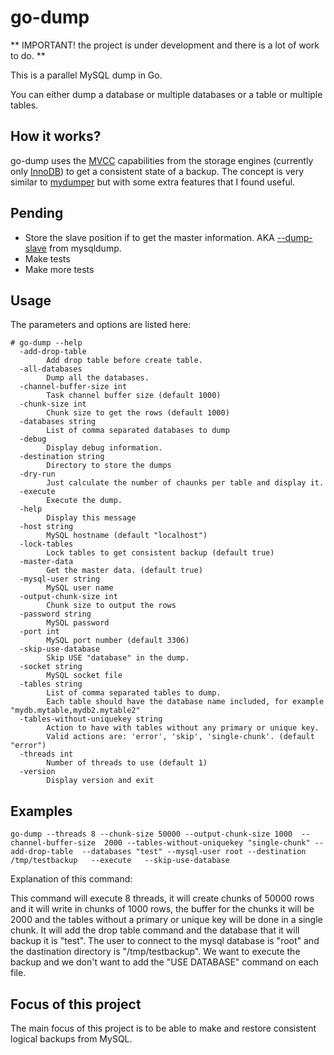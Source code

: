 # go-dump

** IMPORTANT! the project is under development and there is a lot of work to do. **

This is a parallel MySQL dump in Go.

You can either dump a database or multiple databases or a table or multiple tables.

## How it works?

go-dump uses the [MVCC](https://en.wikipedia.org/wiki/Multiversion_concurrency_control) capabilities from the storage engines (currently only [InnoDB](https://dev.mysql.com/doc/refman/5.7/en/innodb-multi-versioning.html)) to get a consistent state of a backup. The concept is very similar to [mydumper](https://github.com/maxbube/mydumper) but with some extra features that I found useful.

## Pending

* Store the slave position if to get the master information. AKA [--dump-slave](https://dev.mysql.com/doc/refman/5.7/en/mysqldump.html#option_mysqldump_dump-slave) from mysqldump.
* Make tests
* Make more tests

## Usage

The parameters and options are listed here:

```
# go-dump --help
  -add-drop-table
    	Add drop table before create table.
  -all-databases
    	Dump all the databases.
  -channel-buffer-size int
    	Task channel buffer size (default 1000)
  -chunk-size int
    	Chunk size to get the rows (default 1000)
  -databases string
    	List of comma separated databases to dump
  -debug
    	Display debug information.
  -destination string
    	Directory to store the dumps
  -dry-run
    	Just calculate the number of chaunks per table and display it.
  -execute
    	Execute the dump.
  -help
    	Display this message
  -host string
    	MySQL hostname (default "localhost")
  -lock-tables
    	Lock tables to get consistent backup (default true)
  -master-data
    	Get the master data. (default true)
  -mysql-user string
    	MySQL user name
  -output-chunk-size int
    	Chunk size to output the rows
  -password string
    	MySQL password
  -port int
    	MySQL port number (default 3306)
  -skip-use-database
    	Skip USE "database" in the dump.
  -socket string
    	MySQL socket file
  -tables string
    	List of comma separated tables to dump.
    	Each table should have the database name included, for example "mydb.mytable,mydb2.mytable2"
  -tables-without-uniquekey string
    	Action to have with tables without any primary or unique key.
    	Valid actions are: 'error', 'skip', 'single-chunk'. (default "error")
  -threads int
    	Number of threads to use (default 1)
  -version
    	Display version and exit
```

## Examples

```go-dump --threads 8 --chunk-size 50000 --output-chunk-size 1000  --channel-buffer-size  2000 --tables-without-uniquekey "single-chunk" --add-drop-table  --databases "test" --mysql-user root --destination /tmp/testbackup   --execute   --skip-use-database ```

Explanation of this command:

This command will execute 8 threads, it will create chunks of 50000 rows and it will write in chunks of 1000 rows, the buffer for the chunks it will be 2000 and the tables without a primary or unique key will be done in a single chunk. It will add the drop table command and the database that it will backup it is "test". The user to connect to the mysql database is "root" and the dastination directory is "/tmp/testbackup". We want to execute the backup and we don't want to add the "USE DATABASE" command on each file.

## Focus of this project

The main focus of this project is to be able to make and restore consistent logical backups from MySQL.

